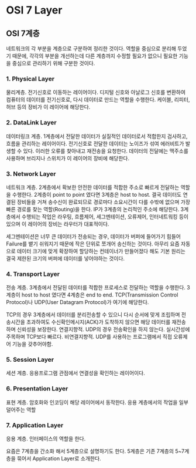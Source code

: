 # OSI 7 Layer
## OSI 7계층

네트워크의 각 부분을 계층으로 구분하여 정리한 것이다.
역할을 중심으로 분리해 두었기 때문에, 각각의 부분을 개선하는데 다른 계층까지 수정할 필요가 없으니
필요한 기능을 중심으로 관리하기 위해 구분한 것이다.

### 1. Physical Layer
물리계층. 전기신호로 이동하는 레이어이다.
디지털 신호와 아날로그 신호를 변환하여 컴퓨터의 데이터를 전기신호로, 다시 데이터로 만드는 역할을 수행한다.
케이블, 리피터, 허브 등의 장비가 이 레이어에 해당한다.

### 2. DataLink Layer
데이터링크 계층. 1계층에서 전달한 데이터가 실질적인 데이터로서 적합한지 검사하고, 흐름을 관리하는 레이어이다.
전기신호로 전달한 데이터는 노이즈가 섞여 에러비트가 발생할 수 있다. 이러한 오류를 찾아내고 재전송을 요청한다.
데이터의 전달에는 맥주소를 사용하며 브리지나 스위치가 이 레이어의 장비에 해당한다.

### 3. Network Layer
네트워크 계층. 2계층에서 확보한 안전한 데이터를 적합한 주소로 빠르게 전달하는 역할을 수행한다. 2계층이 point to point 였다면 3계층은 host to host.
결국 데이터도 연결된 장비들을 거쳐 송수신이 완료되므로 경로마다 소요시간이 다를 수밖에 없으며
가장 빠른 경로를 찾는 역할(Routing)을 한다.
IP가 3계층의 논리적인 주소에 해당한다.
3계층에서 수행되는 작업은 라우팅, 흐름제어, 세그멘테이션, 오류제어, 인터네트워킹 등이 있으며
이 레이어의 장비는 라우터가 대표적이다.

세그멘테이션은 너무 큰 데이터가 전송되는 경우, 데이터가 버퍼에 들어가기 힘들어 Failure를 뱉기 쉬워지기 때문에 작은 단위로 쪼개어 송신하는 것이다.
아무리 요즘 자동으로 데이터 크기에 맞게 확장하여 할당하는 컨테이너가 만들어졌다 해도 기본 원리는 결국 제한된 크기의 버퍼에 데이터를 넣어야하는 것이다.

### 4. Transport Layer
전송 계층. 3계층에서 전달된 데이터를 적합한 프로세스로 전달하는 역할을 수행한다. 3계층이 host to host 였다면 4계층은 end to end.
TCP(Transmission Control Protocol)나 UDP(User Datagram Protocol)가 여기에 해당한다.

TCP의 경우 3계층에서 데이터를 분리전송할 수 있으니 다시 순서에 맞게 조립하며 전송시간을 초과하여도 수신확인메시지(ACK)가 도착하지 않으면 해당 데이터를 재전송하며 신뢰성을 보장한다. 연결지향적.
UDP의 경우 전송확인을 하지 않는다. 실시간성에 주목하며 TCP보다 빠르다. 비연결지향적. UDP를 사용하는 프로그램에서 직접 오류제어 기능을 갖추어야함.

### 5. Session Layer
세션 계층. 응용프로그램 관점에서 연결성을 확인하는 레이어이다.

### 6. Presentation Layer
표현 계층. 암호화와 인코딩이 해당 레이어에서 동작한다.
응용 계층에서의 작업을 일부 덜어주는 역할

### 7. Application Layer
응용 계층. 인터페이스의 역할을 한다.

요즘은 7계층을 간소화 해서 5계층으로 설명하기도 한다. 5계층은 기존 7계층의 5~7계층을 묶어서 Application Layer로 소개한다.
